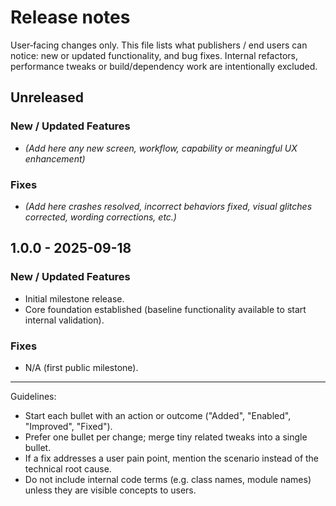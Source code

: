 # Release notes

User‑facing changes only. This file lists what publishers / end users can notice: new or updated functionality, and bug fixes. Internal refactors, performance tweaks or build/dependency work are intentionally excluded.

## Unreleased

### New / Updated Features
- _(Add here any new screen, workflow, capability or meaningful UX enhancement)_

### Fixes
- _(Add here crashes resolved, incorrect behaviors fixed, visual glitches corrected, wording corrections, etc.)_

## 1.0.0 - 2025-09-18
### New / Updated Features
- Initial milestone release.
- Core foundation established (baseline functionality available to start internal validation).

### Fixes
- N/A (first public milestone).

---
Guidelines:
- Start each bullet with an action or outcome ("Added", "Enabled", "Improved", "Fixed").
- Prefer one bullet per change; merge tiny related tweaks into a single bullet.
- If a fix addresses a user pain point, mention the scenario instead of the technical root cause.
- Do not include internal code terms (e.g. class names, module names) unless they are visible concepts to users.

